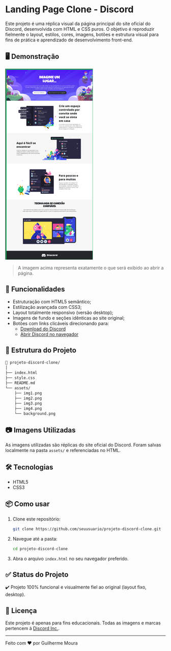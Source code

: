 # Landing Page Clone - Discord

Este projeto é uma réplica visual da página principal do site oficial do Discord, desenvolvida com HTML e CSS puros. O objetivo é reproduzir fielmente o layout, estilos, cores, imagens, botões e estrutura visual para fins de prática e aprendizado de desenvolvimento front-end.

## 🖥️ Demonstração

![Preview do Site](/img/previa.png)

> A imagem acima representa exatamente o que será exibido ao abrir a página.

## 🚀 Funcionalidades

- Estruturação com HTML5 semântico;
- Estilização avançada com CSS3;
- Layout totalmente responsivo (versão desktop);
- Imagens de fundo e seções idênticas ao site original;
- Botões com links clicáveis direcionando para:
  - [Download do Discord](https://discord.com/download)
  - [Abrir Discord no navegador](https://discord.com)

## 🧱 Estrutura do Projeto

```
📁 projeto-discord-clone/
│
├── index.html
├── style.css
├── README.md
└── assets/
    ├── img1.png
    ├── img2.png
    ├── img3.png
    ├── img4.png
    └── background.png
```

## 📷 Imagens Utilizadas

As imagens utilizadas são réplicas do site oficial do Discord. Foram salvas localmente na pasta `assets/` e referenciadas no HTML.

## 🛠️ Tecnologias

- HTML5
- CSS3

## 📦 Como usar

1. Clone este repositório:
   ```bash
   git clone https://github.com/seuusuario/projeto-discord-clone.git
   ```
2. Navegue até a pasta:
   ```bash
   cd projeto-discord-clone
   ```
3. Abra o arquivo `index.html` no seu navegador preferido.

## ✅ Status do Projeto

✔️ Projeto 100% funcional e visualmente fiel ao original (layout fixo, desktop).

## 📄 Licença

Este projeto é apenas para fins educacionais. Todas as imagens e marcas pertencem à [Discord Inc.](https://discord.com/).

---

Feito com ❤️ por Guilherme Moura
